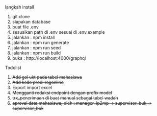 langkah install

1. git clone
2. siapakan database
3. buat file .env
4. sesuaikan path di .env sesuai di .env.example
5. jalankan : npm install
6. jalankan : npm run generate
7. jalankan : npm run seed
8. jalankan : npm run build
9. buka : http://localhost:4000/graphql

Todolist

1. ~~Add gol ukt pada tabel mahasiswa~~
2. ~~Add kode prodi regonline~~
3. Export import excel
4. ~~Mengganti redaksi endpoint dengan prefix model~~
5. ~~trx_penerimaan di buat manual sebagai tabel wadah~~
6. ~~aproval data mahasiswa, oleh : manager_lp2mp -> supervisor_buk -> supervisor_bak~~
